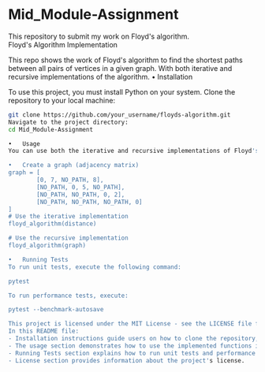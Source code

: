 # Mid_Module-Assignment
This repository to submit my work on Floyd's algorithm.  
                                        Floyd's Algorithm Implementation

This repo shows the work of Floyd's algorithm to find the shortest paths between all pairs of vertices in a given graph. With both iterative and recursive implementations of the algorithm.
•	Installation

To use this project, you must install Python on your system. Clone the repository to your local machine:
```bash
git clone https://github.com/your_username/floyds-algorithm.git
Navigate to the project directory:
cd Mid_Module-Assignment

•	Usage
You can use both the iterative and recursive implementations of Floyd's algorithm by importing the corresponding functions from the mid_module_assignment module.

•	Create a graph (adjacency matrix)
graph = [
        [0, 7, NO_PATH, 8],
        [NO_PATH, 0, 5, NO_PATH],
        [NO_PATH, NO_PATH, 0, 2],
        [NO_PATH, NO_PATH, NO_PATH, 0]
] 
# Use the iterative implementation
floyd_algorithm(distance)

# Use the recursive implementation
floyd_algorithm(graph)

•	Running Tests
To run unit tests, execute the following command:

pytest

To run performance tests, execute:

pytest --benchmark-autosave

This project is licensed under the MIT License - see the LICENSE file for details.
In this README file:
- Installation instructions guide users on how to clone the repository, install dependencies, and set up the project.
- The usage section demonstrates how to use the implemented functions in Python code.
- Running Tests section explains how to run unit tests and performance tests using pytest.
- License section provides information about the project's license.
